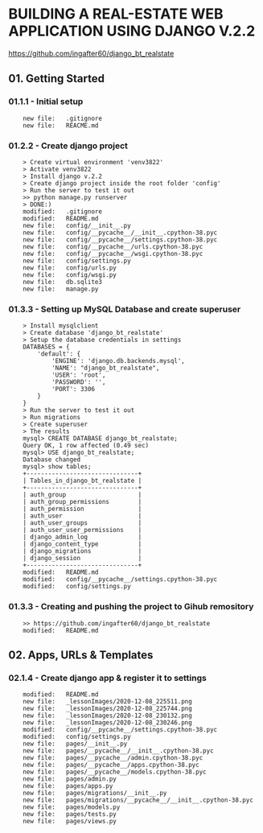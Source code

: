 # BUILDING A REAL-ESTATE WEB APPLICATION USING DJANGO V.2.2
https://github.com/ingafter60/django_bt_realstate

## 01. Getting Started

### 01.1.1 - Initial setup

        new file:   .gitignore
        new file:   REACME.md

### 01.2.2 - Create django project

		> Create virtual environment 'venv3822'
		> Activate venv3822
		> Install django v.2.2
		> Create django project inside the root folder 'config' 
		> Run the server to test it out
		>> python manage.py runserver
		> DONE:)
        modified:   .gitignore
        modified:   README.md
        new file:   config/__init__.py
        new file:   config/__pycache__/__init__.cpython-38.pyc
        new file:   config/__pycache__/settings.cpython-38.pyc
        new file:   config/__pycache__/urls.cpython-38.pyc
        new file:   config/__pycache__/wsgi.cpython-38.pyc
        new file:   config/settings.py
        new file:   config/urls.py
        new file:   config/wsgi.py
        new file:   db.sqlite3
        new file:   manage.py

### 01.3.3 - Setting up MySQL Database and create superuser

		> Install mysqlclient
		> Create database 'django_bt_realstate'
		> Setup the database credentials in settings
		DATABASES = {
		    'default': {
		        'ENGINE': 'django.db.backends.mysql',
		        'NAME': "django_bt_realstate",
		        'USER': 'root',
		        'PASSWORD': '',
		        'PORT': 3306
		    }
		}
		> Run the server to test it out
		> Run migrations
		> Create superuser
		> The results
		mysql> CREATE DATABASE django_bt_realstate;
		Query OK, 1 row affected (0.49 sec)
		mysql> USE django_bt_realstate;
		Database changed
		mysql> show tables;
		+-------------------------------+
		| Tables_in_django_bt_realstate |
		+-------------------------------+
		| auth_group                    |
		| auth_group_permissions        |
		| auth_permission               |
		| auth_user                     |
		| auth_user_groups              |
		| auth_user_user_permissions    |
		| django_admin_log              |
		| django_content_type           |
		| django_migrations             |
		| django_session                |
		+-------------------------------+
        modified:   README.md
        modified:   config/__pycache__/settings.cpython-38.pyc
        modified:   config/settings.py

### 01.3.3 - Creating and pushing the project to Gihub remository        

		>> https://github.com/ingafter60/django_bt_realstate
        modified:   README.md


## 02. Apps, URLs & Templates

### 02.1.4 - Create django app & register it to settings

        modified:   README.md
        new file:   _lessonImages/2020-12-08_225511.png
        new file:   _lessonImages/2020-12-08_225744.png
        new file:   _lessonImages/2020-12-08_230132.png
        new file:   _lessonImages/2020-12-08_230246.png
        modified:   config/__pycache__/settings.cpython-38.pyc
        modified:   config/settings.py
        new file:   pages/__init__.py
        new file:   pages/__pycache__/__init__.cpython-38.pyc
        new file:   pages/__pycache__/admin.cpython-38.pyc
        new file:   pages/__pycache__/apps.cpython-38.pyc
        new file:   pages/__pycache__/models.cpython-38.pyc
        new file:   pages/admin.py
        new file:   pages/apps.py
        new file:   pages/migrations/__init__.py
        new file:   pages/migrations/__pycache__/__init__.cpython-38.pyc
        new file:   pages/models.py
        new file:   pages/tests.py
        new file:   pages/views.py